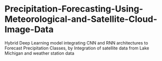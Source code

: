 # Precipitation-Forecasting-Using-Meteorological-and-Satellite-Cloud-Image-Data
 Hybrid Deep Learning model integrating CNN and RNN architectures to Forecast Precipitation Classes, by Integration of satellite data from Lake Michigan and weather station data
